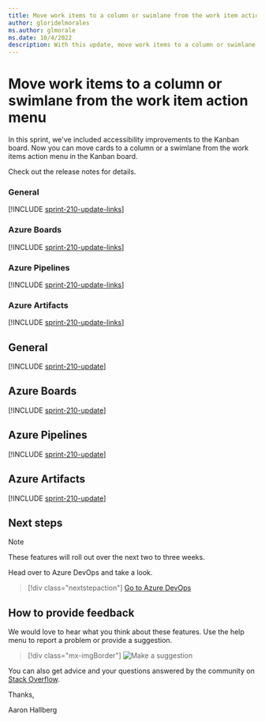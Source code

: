 ```yaml
---
title: Move work items to a column or swimlane from the work item action menu.
author: gloridelmorales
ms.author: glmorale
ms.date: 10/4/2022
description: With this update, move work items to a column or swimlane from the work item action menu.
---
```

# Move work items to a column or swimlane from the work item action menu

In this sprint, we've included accessibility improvements to the Kanban board. Now you can move cards to a column or a swimlane from the work items action menu in the Kanban board.   

Check out the release notes for details.

### General

[!INCLUDE [sprint-210-update-links](includes/general/sprint-210-update-links.md)]

### Azure Boards

[!INCLUDE [sprint-210-update-links](includes/boards/sprint-210-update-links.md)]

### Azure Pipelines

[!INCLUDE [sprint-210-update-links](includes/pipelines/sprint-210-update-links.md)]

### Azure Artifacts

[!INCLUDE [sprint-210-update-links](includes/artifacts/sprint-210-update-links.md)]

## General

[!INCLUDE [sprint-210-update](includes/general/sprint-210-update.md)]

## Azure Boards

[!INCLUDE [sprint-210-update](includes/boards/sprint-210-update.md)]

## Azure Pipelines

[!INCLUDE [sprint-210-update](includes/pipelines/sprint-210-update.md)]

## Azure Artifacts

[!INCLUDE [sprint-210-update](includes/artifacts/sprint-210-update.md)]

## Next steps

> [!NOTE]
> These features will roll out over the next two to three weeks.

Head over to Azure DevOps and take a look.

> [!div class="nextstepaction"] 
> [Go to Azure DevOps](https://go.microsoft.com/fwlink/?LinkId=307137&campaign=o~msft~docs~product-vsts~release-notes)

## How to provide feedback

We would love to hear what you think about these features. Use the help menu to report a problem or provide a suggestion.

> [!div class="mx-imgBorder"] 
> ![Make a suggestion](../media/make-a-suggestion.png)

You can also get advice and your questions answered by the community on [Stack Overflow](https://stackoverflow.com/questions/tagged/azure-devops).

Thanks,

Aaron Hallberg
